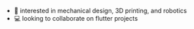 - 👀 interested in mechanical design, 3D printing, and robotics 
- 💻 looking to collaborate on flutter projects

<!---
zanovis/zanovis is a ✨ special ✨ repository because its `README.md` (this file) appears on your GitHub profile.
You can click the Preview link to take a look at your changes.
--->
